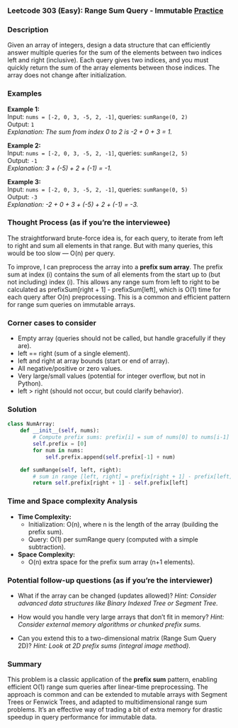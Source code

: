 ### Leetcode 303 (Easy): Range Sum Query - Immutable [Practice](https://leetcode.com/problems/range-sum-query-immutable)

### Description  
Given an array of integers, design a data structure that can efficiently answer multiple queries for the sum of the elements between two indices left and right (inclusive). Each query gives two indices, and you must quickly return the sum of the array elements between those indices. The array does not change after initialization.

### Examples  

**Example 1:**  
Input: `nums = [-2, 0, 3, -5, 2, -1]`, queries: `sumRange(0, 2)`  
Output: `1`  
*Explanation: The sum from index 0 to 2 is -2 + 0 + 3 = 1.*

**Example 2:**  
Input: `nums = [-2, 0, 3, -5, 2, -1]`, queries: `sumRange(2, 5)`  
Output: `-1`  
*Explanation: 3 + (-5) + 2 + (-1) = -1.*

**Example 3:**  
Input: `nums = [-2, 0, 3, -5, 2, -1]`, queries: `sumRange(0, 5)`  
Output: `-3`  
*Explanation: -2 + 0 + 3 + (-5) + 2 + (-1) = -3.*

### Thought Process (as if you’re the interviewee)  
The straightforward brute-force idea is, for each query, to iterate from left to right and sum all elements in that range. But with many queries, this would be too slow — O(n) per query.

To improve, I can preprocess the array into a **prefix sum array**. The prefix sum at index \(i\) contains the sum of all elements from the start up to (but not including) index \(i\). This allows any range sum from left to right to be calculated as prefixSum[right + 1] - prefixSum[left], which is O(1) time for each query after O(n) preprocessing. This is a common and efficient pattern for range sum queries on immutable arrays.

### Corner cases to consider  
- Empty array (queries should not be called, but handle gracefully if they are).
- left == right (sum of a single element).
- left and right at array bounds (start or end of array).
- All negative/positive or zero values.
- Very large/small values (potential for integer overflow, but not in Python).
- left > right (should not occur, but could clarify behavior).

### Solution

```python
class NumArray:
    def __init__(self, nums):
        # Compute prefix sums: prefix[i] = sum of nums[0] to nums[i-1]
        self.prefix = [0]
        for num in nums:
            self.prefix.append(self.prefix[-1] + num)

    def sumRange(self, left, right):
        # sum in range [left, right] = prefix[right + 1] - prefix[left]
        return self.prefix[right + 1] - self.prefix[left]
```

### Time and Space complexity Analysis  

- **Time Complexity:**  
  - Initialization: O(n), where n is the length of the array (building the prefix sum).
  - Query: O(1) per sumRange query (computed with a simple subtraction).
- **Space Complexity:**  
  - O(n) extra space for the prefix sum array (n+1 elements).

### Potential follow-up questions (as if you’re the interviewer)  

- What if the array can be changed (updates allowed)?
  *Hint: Consider advanced data structures like Binary Indexed Tree or Segment Tree.*

- How would you handle very large arrays that don’t fit in memory?
  *Hint: Consider external memory algorithms or chunked prefix sums.*

- Can you extend this to a two-dimensional matrix (Range Sum Query 2D)?
  *Hint: Look at 2D prefix sums (integral image method).*

### Summary
This problem is a classic application of the **prefix sum** pattern, enabling efficient O(1) range sum queries after linear-time preprocessing. The approach is common and can be extended to mutable arrays with Segment Trees or Fenwick Trees, and adapted to multidimensional range sum problems. It’s an effective way of trading a bit of extra memory for drastic speedup in query performance for immutable data.